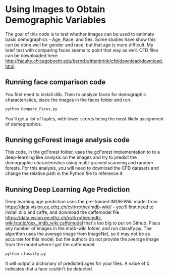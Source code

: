 # Using Images to Obtain Demographic Variables

The goal of this code is to test whether images can be used to estimate basic demographics - Age, Race, and Sex. Some studies have show this can be done well for gender and race, but that age is more difficult. My brief test with comparing faces seems to point that way as well. CFD files can be downloaded here: http://faculty.chicagobooth.edu/bernd.wittenbrink/cfd/download/download.html. 

## Running face comparison code

You first need to install dlib. Then to analyze faces for demographic characteristics, place the images in the faces folder and run.

``` bash
python Compare_Faces.py
```

You'll get a list of tuples, with lower scores being the most likely assignment of demographics.

## Running gcForest image analysis code

This code, in the gcForest folder, uses the gcForest implementation to to a deep-learning like analysis on the images and try to predict the demographic characteristics using multi-grained scanning and random forests. For this analysis, you will need to download the CFD datasets and change the relative path in the Python file to reference it.

## Running Deep Learning Age Prediction

Deep learning age prediction uses the pre-trained IMDB-Wiki model from https://data.vision.ee.ethz.ch/cvl/rrothe/imdb-wiki/ - you'll first need to install dlib and caffe, and download the caffemodel file https://data.vision.ee.ethz.ch/cvl/rrothe/imdb-wiki/static/dex_imdb_wiki.caffemodel that's too big to put on Github. Place any number of images in the imdb-wiki folder, and run classify.py. The algorithm uses the average image from ImageNet, so it may not be as accurate for this model, but the authors do not provide the average image from the model where I got the caffemodel.

``` bash
python classify.py
```

It will output a dictionary of predicted ages for your files. A value of 0 indicates that a face couldn't be detected.